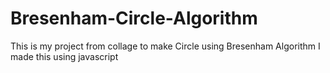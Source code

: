 # Bresenham-Circle-Algorithm

This is my project from collage to make Circle using Bresenham Algorithm
I made this using javascript
